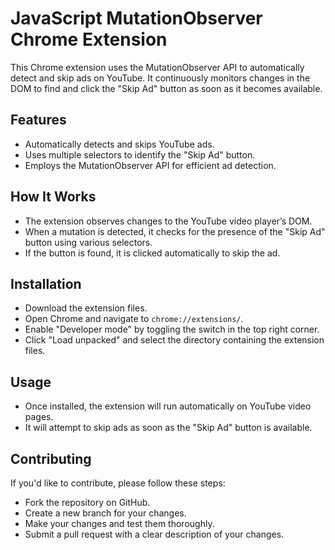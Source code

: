 <h1>JavaScript MutationObserver Chrome Extension</h1>

<p>This Chrome extension uses the MutationObserver API to automatically detect and skip ads on YouTube. It continuously monitors changes in the DOM to find and click the "Skip Ad" button as soon as it becomes available.</p>

<h2>Features</h2>
<ul>
    <li>Automatically detects and skips YouTube ads.</li>
    <li>Uses multiple selectors to identify the "Skip Ad" button.</li>
    <li>Employs the MutationObserver API for efficient ad detection.</li>
</ul>

<h2>How It Works</h2>
<ul>
    <li>The extension observes changes to the YouTube video player’s DOM.</li>
    <li>When a mutation is detected, it checks for the presence of the "Skip Ad" button using various selectors.</li>
    <li>If the button is found, it is clicked automatically to skip the ad.</li>
</ul>

<h2>Installation</h2>
<ul>
    <li>Download the extension files.</li>
    <li>Open Chrome and navigate to <code>chrome://extensions/</code>.</li>
    <li>Enable "Developer mode" by toggling the switch in the top right corner.</li>
    <li>Click "Load unpacked" and select the directory containing the extension files.</li>
</ul>

<h2>Usage</h2>
<ul>
    <li>Once installed, the extension will run automatically on YouTube video pages.</li>
    <li>It will attempt to skip ads as soon as the "Skip Ad" button is available.</li>
</ul>

<h2>Contributing</h2>
<p>If you'd like to contribute, please follow these steps:</p>
<ul>
    <li>Fork the repository on GitHub.</li>
    <li>Create a new branch for your changes.</li>
    <li>Make your changes and test them thoroughly.</li>
    <li>Submit a pull request with a clear description of your changes.</li>
</ul>
